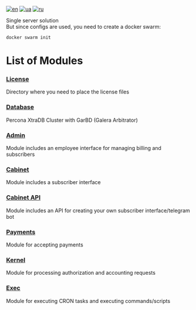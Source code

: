[![en](https://img.shields.io/badge/lang-en-red.svg)](README.md)
[![ua](https://img.shields.io/badge/lang-ua-yellow.svg)](README.ua.md)
[![ru](https://img.shields.io/badge/lang-ru-blue.svg)](README.ru.md)

Single server solution<br>
But since configs are used, you need to create a docker swarm:

```
docker swarm init
```

# List of Modules

### [License](license/README.md)
Directory where you need to place the license files

### [Database](database/README.md)
Percona XtraDB Cluster with GarBD (Galera Arbitrator)

### [Admin](admin/README.md)
Module includes an employee interface for managing billing and subscribers

### [Cabinet](cabinet/README.md)
Module includes a subscriber interface

### [Cabinet API](cabinet_api/README.md)
Module includes an API for creating your own subscriber interface/telegram bot

### [Payments](payments/README.md)
Module for accepting payments

### [Kernel](kernel/README.md)
Module for processing authorization and accounting requests

### [Exec](exec/README.md)
Module for executing CRON tasks and executing commands/scripts
